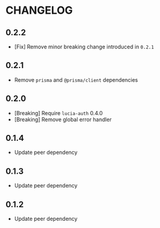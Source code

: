 # CHANGELOG

## 0.2.2

- [Fix] Remove minor breaking change introduced in `0.2.1`

## 0.2.1

- Remove `prisma` and `@prisma/client` dependencies

## 0.2.0

- [Breaking] Require `lucia-auth` 0.4.0
- [Breaking] Remove global error handler

## 0.1.4

- Update peer dependency

## 0.1.3

- Update peer dependency

## 0.1.2

- Update peer dependency
